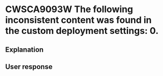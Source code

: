 # CWSCA9093W The following inconsistent content was found in the custom deployment settings: 0.

## Explanation

## User response